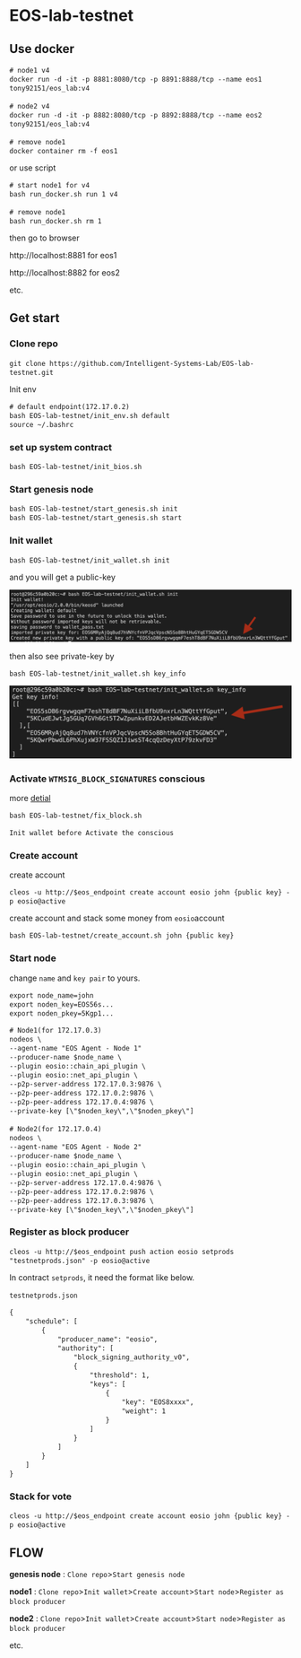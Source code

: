 # EOS-lab-testnet

## Use docker 

```shell=
# node1 v4  
docker run -d -it -p 8881:8080/tcp -p 8891:8888/tcp --name eos1 tony92151/eos_lab:v4

# node2 v4
docker run -d -it -p 8882:8080/tcp -p 8892:8888/tcp --name eos2 tony92151/eos_lab:v4

# remove node1
docker container rm -f eos1
```
or use script
```shell=
# start node1 for v4
bash run_docker.sh run 1 v4

# remove node1
bash run_docker.sh rm 1
```

then go to browser

http://localhost:8881 for eos1

http://localhost:8882 for eos2

etc.

## Get start

### Clone repo
```sheel=
git clone https://github.com/Intelligent-Systems-Lab/EOS-lab-testnet.git
```
Init env
```sheel=
# default endpoint(172.17.0.2)
bash EOS-lab-testnet/init_env.sh default
source ~/.bashrc
```
### set up system contract
```sheel=
bash EOS-lab-testnet/init_bios.sh
```

### Start genesis node
```sheel=
bash EOS-lab-testnet/start_genesis.sh init
bash EOS-lab-testnet/start_genesis.sh start
```
### Init wallet
```sheel=
bash EOS-lab-testnet/init_wallet.sh init
```
and you will get a public-key

<img src="https://raw.githubusercontent.com/Intelligent-Systems-Lab/EOS-lab-testnet/master/images/image1.png" width="600"/>

then also see private-key by
```sheel=
bash EOS-lab-testnet/init_wallet.sh key_info
```
<img src="https://raw.githubusercontent.com/Intelligent-Systems-Lab/EOS-lab-testnet/master/images/image2.png" width="600"/>

### Activate `WTMSIG_BLOCK_SIGNATURES` conscious

more [detial](https://www.bcskill.com/index.php/archives/884.html)
```sheel=
bash EOS-lab-testnet/fix_block.sh
```
`Init wallet before Activate the conscious`

### Create account
create account 
```sheel=
cleos -u http://$eos_endpoint create account eosio john {public key} -p eosio@active
```
create account and stack some money from `eosio`account
```sheel=
bash EOS-lab-testnet/create_account.sh john {public key}
```

### Start node

change `name` and `key pair` to yours.

```shell=
export node_name=john
export noden_key=EOS56s...
export noden_pkey=5Kgp1...
```
```shell=
# Node1(for 172.17.0.3)
nodeos \
--agent-name "EOS Agent - Node 1" 
--producer-name $node_name \
--plugin eosio::chain_api_plugin \
--plugin eosio::net_api_plugin \
--p2p-server-address 172.17.0.3:9876 \
--p2p-peer-address 172.17.0.2:9876 \
--p2p-peer-address 172.17.0.4:9876 \
--private-key [\"$noden_key\",\"$noden_pkey\"]

# Node2(for 172.17.0.4)
nodeos \
--agent-name "EOS Agent - Node 2" 
--producer-name $node_name \
--plugin eosio::chain_api_plugin \
--plugin eosio::net_api_plugin \
--p2p-server-address 172.17.0.4:9876 \
--p2p-peer-address 172.17.0.2:9876 \
--p2p-peer-address 172.17.0.3:9876 \
--private-key [\"$noden_key\",\"$noden_pkey\"]
```

### Register as block producer

```sheel=
cleos -u http://$eos_endpoint push action eosio setprods "testnetprods.json" -p eosio@active
```
In contract `setprods`, it need the format like below.

`testnetprods.json`
```json=
{
    "schedule": [
        {
            "producer_name": "eosio",
            "authority": [
                "block_signing_authority_v0",
                {
                    "threshold": 1,
                    "keys": [
                        {
                            "key": "EOS8xxxx",
                            "weight": 1
                        }
                    ]
                }
            ]
        }
    ]
}
```

### Stack for vote

```sheel=
cleos -u http://$eos_endpoint create account eosio john {public key} -p eosio@active
```


## FLOW

**genesis node** : `Clone repo`>`Start genesis node`

**node1** : `Clone repo`>`Init wallet`>`Create account`>`Start node`>`Register as block producer`

**node2** : `Clone repo`>`Init wallet`>`Create account`>`Start node`>`Register as block producer`

etc.





